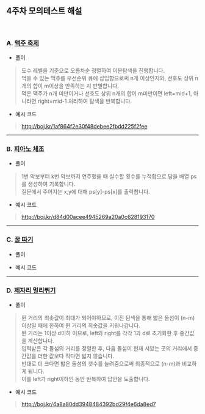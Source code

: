 ## 4주차 모의테스트 해설
<br>

### A. [맥주 축제](https://www.acmicpc.net/problem/17503)
- 풀이
>도수 레벨을 기준으로 오름차순 정렬하여 이분탐색을 진행합니다.<br>
먹을 수 있는 맥주를 우선순위 큐에 삽입함으로써 n개 이상인지와, 선호도 상위 n개의 합이 m이상을 만족하는 지 판별합니다.<br>
먹은 맥주가 n개 미만이거나 선호도 상위 n개의 합이 m미만이면 left=mid+1, 아니라면 right=mid-1 처리하여 탐색을 반복합니다.
- 예시 코드
>http://boj.kr/1af864f2e30f48debee2fbdd225f2fee

****************************

### B. [피아노 체조](https://www.acmicpc.net/problem/21318)
- 풀이
>1번 악보부터 k번 악보까지 연주했을 때 실수할 횟수를 누적합으로 담을 배열 ps를 생성하여 기록합니다.<br>
질문에서 주어지는 x,y에 대해 ps[y]-ps[x]를 출력합니다.
- 예시 코드
>http://boj.kr/d84d00acee4945269a20a0c628193170


****************************

### C. [꿀 따기](https://www.acmicpc.net/problem/21758)
- 풀이
>
- 예시 코드
>


****************************

### D. [제자리 멀리뛰기](https://www.acmicpc.net/problem/6209)
- 풀이
>뛴 거리의 최솟값이 최대가 되어야하므로, 이진 탐색을 통해 밟은 돌섬이 (n-m)이상일 때에 한하여 뛴 거리의 최솟값을 키워나갑니다.<br>
뛴 거리는 1이상 d이하 이므로, left와 right를 각각 1과 d로 초기화한 후 중간값을 계산합니다.<br>
입력받은 각 돌섬의 거리를 정렬한 후, 다음 돌섬이 현재 서있는 곳의 거리에서 중간값을 더한 값보다 작다면 밟지 않습니다.<br>
반대로 더 크다면 밟은 돌섬의 갯수를 늘려줌으로써 최종적으로 (n-m)과 비교하게 됩니다.<br>
이를 left가 right이하인 동안 반복하여 답안을 도출합니다.
- 예시 코드
>http://boj.kr/4a8a80dd3948484392bd29f4e6da8ed7

